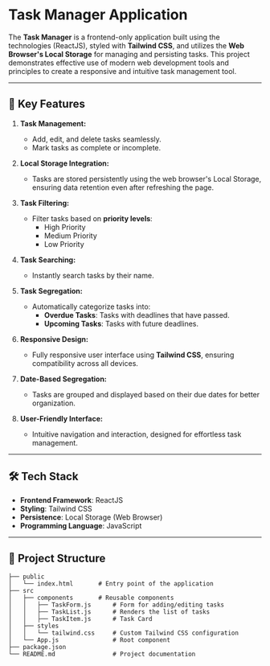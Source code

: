 # Task Manager Application

The **Task Manager** is a frontend-only application built using the technologies (ReactJS), styled with **Tailwind CSS**, and utilizes the **Web Browser's Local Storage** for managing and persisting tasks. This project demonstrates effective use of modern web development tools and principles to create a responsive and intuitive task management tool.

---

## 🌟 Key Features

1. **Task Management:**
   - Add, edit, and delete tasks seamlessly.
   - Mark tasks as complete or incomplete.

2. **Local Storage Integration:**
   - Tasks are stored persistently using the web browser's Local Storage, ensuring data retention even after refreshing the page.

3. **Task Filtering:**
   - Filter tasks based on **priority levels**:
     - High Priority
     - Medium Priority
     - Low Priority

4. **Task Searching:**
   - Instantly search tasks by their name.

5. **Task Segregation:**
   - Automatically categorize tasks into:
     - **Overdue Tasks**: Tasks with deadlines that have passed.
     - **Upcoming Tasks**: Tasks with future deadlines.

6. **Responsive Design:**
   - Fully responsive user interface using **Tailwind CSS**, ensuring compatibility across all devices.

7. **Date-Based Segregation:**
   - Tasks are grouped and displayed based on their due dates for better organization.

8. **User-Friendly Interface:**
   - Intuitive navigation and interaction, designed for effortless task management.

---

## 🛠️ Tech Stack

- **Frontend Framework**: ReactJS
- **Styling**: Tailwind CSS
- **Persistence**: Local Storage (Web Browser)
- **Programming Language**: JavaScript

---

## 📂 Project Structure

```plaintext
├── public
│   └── index.html       # Entry point of the application
├── src
│   ├── components       # Reusable components
│   │   ├── TaskForm.js      # Form for adding/editing tasks
│   │   ├── TaskList.js      # Renders the list of tasks
│   │   ├── TaskItem.js      # Task Card
│   ├── styles
│   │   └── tailwind.css     # Custom Tailwind CSS configuration
│   └── App.js               # Root component
├── package.json
└── README.md                # Project documentation
